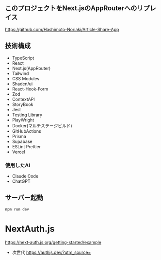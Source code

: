 ## このプロジェクトをNext.jsのAppRouterへのリプレイス

https://github.com/Hashimoto-Noriaki/Article-Share-App

## 技術構成
- TypeScript
- React
- Next.js(AppRouter)
- Tailwind
- CSS Modules
- Shadcn/ui
- React-Hook-Form
- Zod
- ContextAPI
- StoryBook
- Jest
- Testing Library
- PlayWright
- Docker(マルチステージビルド)
- GitHubActions
- Prisma
- Supabase
- ESLint Prettier
- Vercel

### 使用したAI
- Claude Code
- ChatGPT

## サーバー起動
```bash
npm run dev
```

# NextAuth.js
https://next-auth.js.org/getting-started/example
- 次世代
https://authjs.dev/?utm_source=
